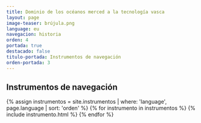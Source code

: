 ```yaml
---
title: Dominio de los océanos merced a la tecnología vasca
layout: page
image-teaser: brújula.png
language: eu
navegacion: historia
orden: 4
portada: true
destacado: false
titulo-portada: Instrumentos de navegación
orden-portada: 3
---
```


## Instrumentos de navegación

{% assign instrumentos = site.instrumentos | where: 'language', page.language | sort: 'orden' %}
{% for instrumento in instrumentos %}
  {% include instrumento.html %}
{% endfor %}

